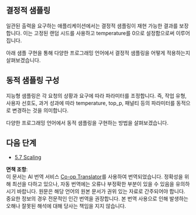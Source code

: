 <!--
CO_OP_TRANSLATOR_METADATA:
{
  "original_hash": "3cb0da3badd51d73ab78ebade2827d98",
  "translation_date": "2025-07-14T02:20:18+00:00",
  "source_file": "05-AdvancedTopics/mcp-sampling/README.md",
  "language_code": "ko"
}
-->
## 결정적 샘플링

일관된 출력을 요구하는 애플리케이션에서는 결정적 샘플링이 재현 가능한 결과를 보장합니다. 이는 고정된 랜덤 시드를 사용하고 temperature를 0으로 설정함으로써 이루어집니다.

아래 샘플 구현을 통해 다양한 프로그래밍 언어에서 결정적 샘플링을 어떻게 적용하는지 살펴보겠습니다.

## 동적 샘플링 구성

지능형 샘플링은 각 요청의 상황과 요구에 따라 파라미터를 조정합니다. 즉, 작업 유형, 사용자 선호도, 과거 성과에 따라 temperature, top_p, 패널티 등의 파라미터를 동적으로 변경하는 것을 의미합니다.

다양한 프로그래밍 언어에서 동적 샘플링을 구현하는 방법을 살펴보겠습니다.

## 다음 단계

- [5.7 Scaling](../mcp-scaling/README.md)

**면책 조항**:  
이 문서는 AI 번역 서비스 [Co-op Translator](https://github.com/Azure/co-op-translator)를 사용하여 번역되었습니다. 정확성을 위해 최선을 다하고 있으나, 자동 번역에는 오류나 부정확한 부분이 있을 수 있음을 유의하시기 바랍니다. 원문은 해당 언어의 원본 문서가 권위 있는 자료로 간주되어야 합니다. 중요한 정보의 경우 전문적인 인간 번역을 권장합니다. 본 번역 사용으로 인해 발생하는 오해나 잘못된 해석에 대해 당사는 책임을 지지 않습니다.